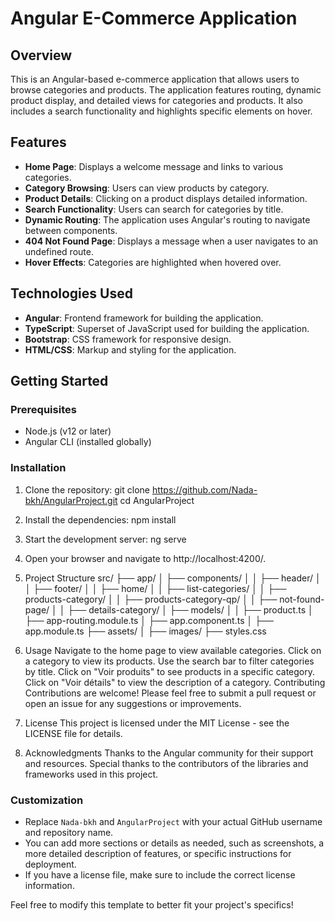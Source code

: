 # Angular E-Commerce Application

## Overview

This is an Angular-based e-commerce application that allows users to browse categories and products. The application features routing, dynamic product display, and detailed views for categories and products. It also includes a search functionality and highlights specific elements on hover.

## Features

- **Home Page**: Displays a welcome message and links to various categories.
- **Category Browsing**: Users can view products by category.
- **Product Details**: Clicking on a product displays detailed information.
- **Search Functionality**: Users can search for categories by title.
- **Dynamic Routing**: The application uses Angular's routing to navigate between components.
- **404 Not Found Page**: Displays a message when a user navigates to an undefined route.
- **Hover Effects**: Categories are highlighted when hovered over.

## Technologies Used

- **Angular**: Frontend framework for building the application.
- **TypeScript**: Superset of JavaScript used for building the application.
- **Bootstrap**: CSS framework for responsive design.
- **HTML/CSS**: Markup and styling for the application.

## Getting Started

### Prerequisites

- Node.js (v12 or later)
- Angular CLI (installed globally)

### Installation

1. Clone the repository:
   git clone https://github.com/Nada-bkh/AngularProject.git
   cd AngularProject
2. Install the dependencies:
npm install
3. Start the development server:
ng serve
4. Open your browser and navigate to http://localhost:4200/.

5. Project Structure
src/
├── app/
│   ├── components/
│   │   ├── header/
│   │   ├── footer/
│   │   ├── home/
│   │   ├── list-categories/
│   │   ├── products-category/
│   │   ├── products-category-qp/
│   │   ├── not-found-page/
│   │   ├── details-category/
│   ├── models/
│   │   ├── product.ts
│   ├── app-routing.module.ts
│   ├── app.component.ts
│   ├── app.module.ts
├── assets/
│   ├── images/
├── styles.css
6. Usage
Navigate to the home page to view available categories.
Click on a category to view its products.
Use the search bar to filter categories by title.
Click on "Voir produits" to see products in a specific category.
Click on "Voir détails" to view the description of a category.
Contributing
Contributions are welcome! Please feel free to submit a pull request or open an issue for any suggestions or improvements.

7. License
This project is licensed under the MIT License - see the LICENSE file for details.

8. Acknowledgments
Thanks to the Angular community for their support and resources.
Special thanks to the contributors of the libraries and frameworks used in this project.
### Customization

- Replace `Nada-bkh` and `AngularProject` with your actual GitHub username and repository name.
- You can add more sections or details as needed, such as screenshots, a more detailed description of features, or specific instructions for deployment.
- If you have a license file, make sure to include the correct license information.

Feel free to modify this template to better fit your project's specifics!
